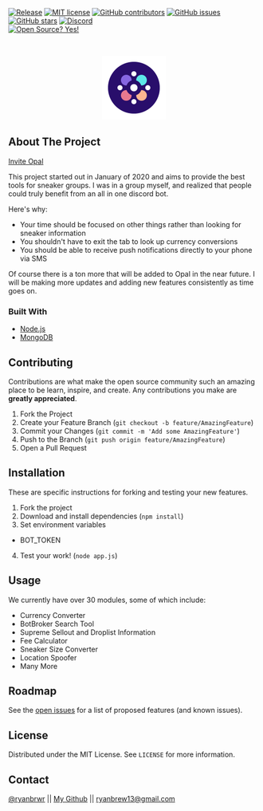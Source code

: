 [![Release](https://img.shields.io/github/release/ryanbrew/opal.svg)](https://github.com/ryanbrew/opal/releases/latest)
[![MIT license](https://img.shields.io/badge/License-MIT-blue.svg)](https://lbesson.mit-license.org/)
[![GitHub contributors](https://img.shields.io/github/contributors/ryanbrew/opal.svg)](https://github.com/ryanbrew/opal/releases/latest)
[![GitHub issues](https://img.shields.io/github/issues/ryanbrew/opal.svg)](https://GitHub.com/RyanBrew/opal/issues/)
[![GitHub stars](https://img.shields.io/github/stars/ryanbrew/opal.svg?style=social&label=Star)](https://github.com/ryanbrew/opal)
[![Discord](https://discordapp.com/api/guilds/752301663510986822/widget.png)](https://discord.gg/KgbZDrS)<br>
[![Open Source? Yes!](https://badgen.net/badge/Open%20Source%20%3F/Yes%21/blue?icon=github)](https://github.com/Naereen/badges/)





<!-- PROJECT LOGO -->
<br />
<p align="center">
  <a href="https://github.com/RyanBrew/opal">
    <img src="opal_logo.png" alt="Logo" width="128" height="128">
  </a>
</p>



<!-- ABOUT THE PROJECT -->
## About The Project
[Invite Opal](https://discord.com/api/oauth2/authorize?client_id=752293928157446184&permissions=8&scope=bot)

This project started out in January of 2020 and aims to provide the best tools for sneaker groups. I was in a group myself, and realized that people could truly benefit from an all in one discord bot.  

Here's why:
* Your time should be focused on other things rather than looking for sneaker information
* You shouldn't have to exit the tab to look up currency conversions
* You should be able to receive push notifications directly to your phone via SMS

Of course there is a ton more that will be added to Opal in the near future. I will be making more updates and adding new features consistently as time goes on.

### Built With

* [Node.js](https://nodejs.org)
* [MongoDB](https://www.mongodb.com)


<!-- CONTRIBUTING -->
## Contributing

Contributions are what make the open source community such an amazing place to be learn, inspire, and create. Any contributions you make are **greatly appreciated**.

1. Fork the Project
2. Create your Feature Branch (`git checkout -b feature/AmazingFeature`)
3. Commit your Changes (`git commit -m 'Add some AmazingFeature'`)
4. Push to the Branch (`git push origin feature/AmazingFeature`)
5. Open a Pull Request

## Installation

These are specific instructions for forking and testing your new features.

1. Fork the project
2. Download and install dependencies (`npm install`)
3. Set environment variables
  - BOT_TOKEN
4. Test your work! (`node app.js`)


<!-- USAGE EXAMPLES -->
## Usage

We currently have over 30 modules, some of which include:

* Currency Converter
* BotBroker Search Tool
* Supreme Sellout and Droplist Information
* Fee Calculator
* Sneaker Size Converter
* Location Spoofer
* Many More

<!-- ROADMAP -->
## Roadmap

See the [open issues](https://github.com/RyanBrew/opal/issues) for a list of proposed features (and known issues).

<!-- LICENSE -->
## License
Distributed under the MIT License. See `LICENSE` for more information.

<!-- CONTACT -->
## Contact
[@ryanbrwr](https://twitter.com/ryanbrwr) ||
[My Github](https://github.com/RyanBrew/) || 
ryanbrew13@gmail.com
